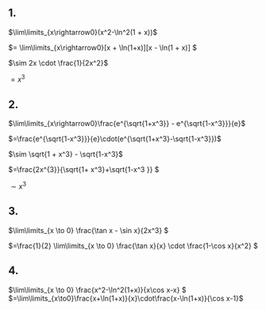## 1. 
$\lim\limits_{x\rightarrow0}(x^2-\ln^2(1 + x))$

$= \lim\limits_{x\rightarrow0}[x + \ln(1+x)][x - \ln(1 + x)] $

$\sim 2x \cdot \frac{1}{2x^2}$

$= x^3$

## 2.
$\lim\limits_{x\rightarrow0}\frac{e^{\sqrt{1+x^3}} - e^{\sqrt{1-x^3}}}{e}$

$=\frac{e^{\sqrt{1-x^3}}}{e}\cdot(e^{\sqrt{1+x^3}-\sqrt{1-x^3}})$

$\sim \sqrt{1 + x^3} - \sqrt{1-x^3}$

$=\frac{2x^{3}}{\sqrt{1+ x^3}+\sqrt{1-x^3 }} $

$\sim x^3$

## 3.

$\lim\limits_{x \to 0} \frac{\tan x - \sin x}{2x^3} $

$=\frac{1}{2} \lim\limits_{x \to 0} \frac{\tan x}{x} \cdot \frac{1-\cos x}{x^2} $

## 4.
$\lim\limits_{x \to 0} \frac{x^2-\ln^2(1+x)}{x\cos x-x} $
$=\lim\limits_{x\to0}\frac{x+\ln(1+x)}{x}\cdot\frac{x-\ln(1+x)}{\cos x-1}$
